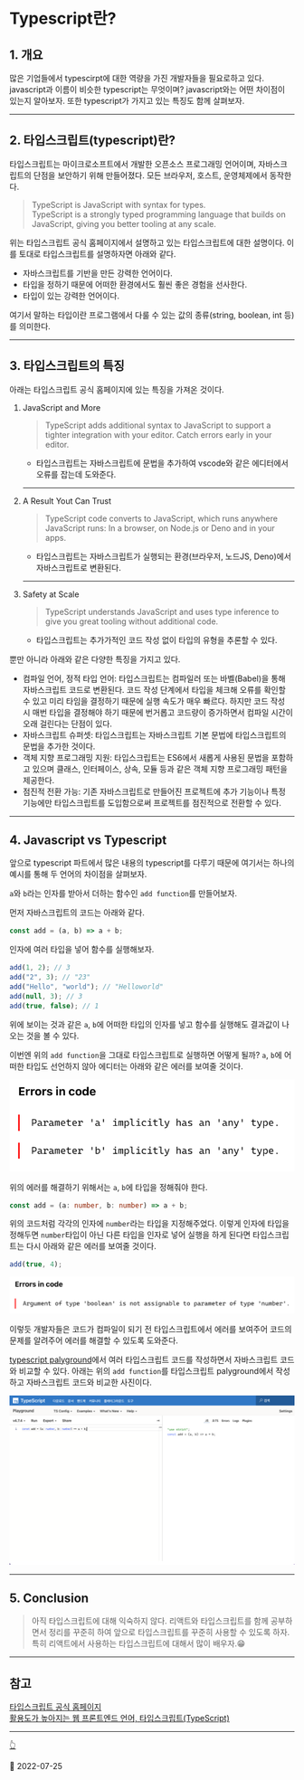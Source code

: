 # Typescript란?

## 1. 개요

많은 기업들에서 typescirpt에 대한 역량을 가진 개발자들을 필요로하고 있다. javascript과 이름이 비슷한 typescript는 무엇이며? javascript와는 어떤 차이점이 있는지 알아보자. 또한 typescript가 가지고 있는 특징도 함께 살펴보자.

---

## 2. 타입스크립트(typescript)란?

타입스크립트는 마이크로소프트에서 개발한 오픈소스 프로그래밍 언어이며, 자바스크립트의 단점을 보안하기 위해 만들어졌다. 모든 브라우저, 호스트, 운영체제에서 동작한다.

> TypeScript is JavaScript with syntax for types.\
> TypeScript is a strongly typed programming language that builds on JavaScript, giving you better tooling at any scale.

위는 타입스크립트 공식 홈페이지에서 설명하고 있는 타입스크립트에 대한 설명이다. 이를 토대로 타입스크립트를 설명하자면 아래와 같다.

- 자바스크립트를 기반을 만든 강력한 언어이다.
- 타입을 정하기 때문에 어떠한 환경에서도 훨씬 좋은 경험을 선사한다.
- 타입이 있는 강력한 언어이다.

여기서 말하는 타입이란 프로그램에서 다룰 수 있는 값의 종류(string, boolean, int 등)를 의미한다.

---

## 3. 타입스크립트의 특징

아래는 타입스크립트 공식 홈페이지에 있는 특징을 가져온 것이다.

1.  JavaScript and More

    > TypeScript adds additional syntax to JavaScript to support a tighter integration with your editor. Catch errors early in your editor.

    - 타입스크립트는 자바스크립트에 문법을 추가하여 vscode와 같은 에디터에서 오류를 잡는데 도와준다.

    ***

2.  A Result Yout Can Trust

    > TypeScript code converts to JavaScript, which runs anywhere JavaScript runs: In a browser, on Node.js or Deno and in your apps.

    - 타입스크립트는 자바스크립트가 실행되는 환경(브라우저, 노드JS, Deno)에서 자바스크립트로 변환된다.

    ***

3.  Safety at Scale

    > TypeScript understands JavaScript and uses type inference to give you great tooling without additional code.

    - 타입스크립트는 추가가적인 코드 작성 없이 타입의 유형을 추론할 수 있다.

뿐만 아니라 아래와 같은 다양한 특징을 가지고 있다.

- 컴파일 언어, 정적 타입 언어: 타입스크립트는 컴파일러 또는 바벨(Babel)을 통해 자바스크립트 코드로 변환된다. 코드 작성 단계에서 타입을 체크해 오류를 확인할 수 있고 미리 타임을 결정하기 때문에 실행 속도가 매우 빠르다. 하지만 코드 작성 시 매번 타입을 결정해야 하기 때문에 번거롭고 코드량이 증가하면서 컴파일 시간이 오래 걸린다는 단점이 있다.
- 자바스크립트 슈퍼셋: 타입스크립트는 자바스크립트 기본 문법에 타입스크립트의 문법을 추가한 것이다.
- 객체 지향 프로그래밍 지원: 타입스크립트는 ES6에서 새롭게 사용된 문법을 포함하고 있으며 클래스, 인터페이스, 상속, 모듈 등과 같은 객체 지향 프로그래밍 패턴을 제공한다.
- 점진적 전환 가능: 기존 자바스크립트로 만들어진 프로젝트에 추가 기능이나 특정 기능에만 타입스크립트를 도입함으로써 프로젝트를 점진적으로 전환할 수 있다.

---

## 4. Javascript vs Typescript

앞으로 typescript 파트에서 많은 내용의 typescript를 다루기 때문에 여기서는 하나의 예시를 통해 두 언어의 차이점을 살펴보자.

`a`와 `b`라는 인자를 받아서 더하는 함수인 `add function`를 만들어보자.

먼저 자바스크립트의 코드는 아래와 같다.

```javascript
const add = (a, b) => a + b;
```

인자에 여러 타입을 넣어 함수를 실행해보자.

```javascript
add(1, 2); // 3
add("2", 3); // "23"
add("Hello", "world"); // "Helloworld"
add(null, 3); // 3
add(true, false); // 1
```

위에 보이는 것과 같은 `a`, `b`에 어떠한 타입의 인자를 넣고 함수를 실행해도 결과값이 나오는 것을 볼 수 있다.

이번엔 위의 `add function`을 그대로 타입스크립트로 실행하면 어떻게 될까? `a`, `b`에 어떠한 타입도 선언하지 않아 에디터는 아래와 같은 에러를 보여줄 것이다.

![type error](../image/Typescript/Typescript/typeError1.png)

위의 에러를 해결하기 위해서는 `a`, `b`에 타입을 정해줘야 한다.

```typescript
const add = (a: number, b: number) => a + b;
```

위의 코드처럼 각각의 인자에 `number`라는 타입을 지정해주었다. 이렇게 인자에 타입을 정해두면 `number`타입이 아닌 다른 타입을 인자로 넣어 실행을 하게 된다면 타입스크립트는 다시 아래와 같은 에러를 보여줄 것이다.

```typescript
add(true, 4);
```

![type error](../image/Typescript/Typescript/typeError2.png)

이렇듯 개발자들은 코드가 컴파일이 되기 전 타입스크립트에서 에러를 보여주어 코드의 문제를 알려주어 에러를 해결할 수 있도록 도와준다.

[typescript palyground](https://www.typescriptlang.org/ko/play?#code/Q)에서 여러 타입스크립트 코드를 작성하면서 자바스크립트 코드와 비교할 수 있다. 아래는 위의 `add function`를 타입스크립트 palyground에서 작성하고 자바스크립트 코드와 비교한 사진이다.

![typescript playground](../image/Typescript/Typescript/typescriptPalyground.png)

---

## 5. Conclusion

> 아직 타입스크립트에 대해 익숙하지 않다. 리액트와 타입스크립트를 함께 공부하면서 정리를 꾸준히 하여 앞으로 타입스크립트를 꾸준히 사용할 수 있도록 하자. 특히 리액트에서 사용하는 타입스크립트에 대해서 많이 배우자.😁

---

## 참고

[타입스크립트 공식 홈페이지](https://www.typescriptlang.org/)\
[활용도가 높아지는 웹 프론트엔드 언어, 타입스크립트(TypeScript)](https://s-core.co.kr/insight/view/%ED%99%9C%EC%9A%A9%EB%8F%84%EA%B0%80-%EB%86%92%EC%95%84%EC%A7%80%EB%8A%94-%EC%9B%B9-%ED%94%84%EB%A1%A0%ED%8A%B8%EC%97%94%EB%93%9C-%EC%96%B8%EC%96%B4-%ED%83%80%EC%9E%85%EC%8A%A4%ED%81%AC%EB%A6%BD/)

---

[👆](Typescript.md#typescript란)

📅 2022-07-25
